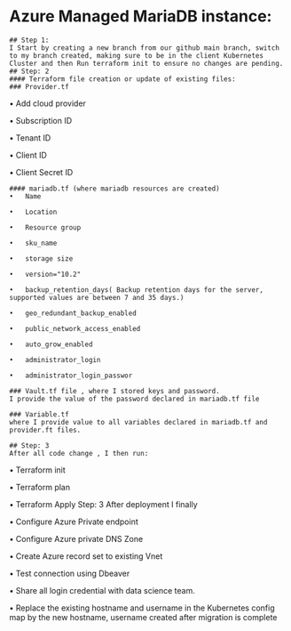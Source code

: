 # Azure Managed MariaDB instance:
	## Step 1: 
	I Start by creating a new branch from our github main branch, switch to my branch created, making sure to be in the client Kubernetes Cluster and then Run terraform init to ensure no changes are pending. 
	## Step: 2
	#### Terraform file creation or update of existing files: 
	### Provider.tf
  •	Add cloud provider

  •	Subscription ID

  •	Tenant ID

  •	Client ID

  •	Client Secret ID

	#### mariadb.tf (where mariadb resources are created)
	•	Name
 
	•	Location
 
	•	Resource group
 
	•	sku_name
 
	•	storage size
 
	•	version="10.2"
 
	•	backup_retention_days( Backup retention days for the server, supported values are between 7 and 35 days.)
 
	•	geo_redundant_backup_enabled
 
	•	public_network_access_enabled
 
	•	auto_grow_enabled
 
	•	administrator_login
 
	•	administrator_login_passwor
	
	### Vault.tf file , where I stored keys and password.
	I provide the value of the password declared in mariadb.tf file
	
	### Variable.tf
	where I provide value to all variables declared in mariadb.tf and provider.ft files.
	
	## Step: 3
	After all code change , I then run:
 
   •	Terraform init

   •	Terraform plan

   •	Terraform Apply
	Step: 3
	 After deployment I finally

   •	Configure Azure Private endpoint
   
   •	Configure Azure private DNS Zone
   
   •	Create Azure record set to existing Vnet
   
   •	Test connection using Dbeaver
   
   •	Share all login credential with data science team. 
   
   •	Replace the existing hostname and username in the Kubernetes config map by the new hostname, username created after migration is complete

